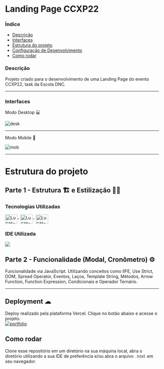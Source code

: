 # Landing Page CCXP22

### Índice
<ul>
  <a href="#descrição"><li>Descrição</li></a>
  <a href="#interfaces"><li>Interfaces</li></a>
  <a href="#estrutura-do-projeto"><li>Estrutura do projeto</li></a>
  <a href="#deployment-"><li>Configuração de Desenvolvimento</li></a>
  <a href="#como-rodar"><li>Como rodar</li></a>
</ul>

### Descrição
Projeto criado para o desenvolvimento de uma Landing Page do evento CCXP22, task da Escola DNC.

<hr> 

### Interfaces
Modo Desktop 💻

![desk](https://github.com/osmaclean/entregaCCXP/assets/115199808/7c00f36e-0fbf-42f9-96f7-c3ca2cf2fbe8)

<hr>

Modo Mobile 📲

![mob](https://github.com/osmaclean/entregaCCXP/assets/115199808/fe1fab7c-1f3c-44fc-b929-433b6dfd1051)

<hr>

# Estrutura do projeto
## Parte 1 - Estrutura 🏗 e Estilização 👨‍🎨
### Tecnologias Utilizadas
<div style="display: inline_block">
  <img align="center" alt="Lucas-HTML" height="30" width="40" src="https://cdn.jsdelivr.net/gh/devicons/devicon/icons/html5/html5-original.svg">-
  <img align="center" alt="Lucas-CSS" height="30" width="40" src="https://cdn.jsdelivr.net/gh/devicons/devicon/icons/css3/css3-original.svg">-
  <img align="center" alt="Lucas-JavaScript" height="30" width="40" src="https://cdn.jsdelivr.net/gh/devicons/devicon/icons/javascript/javascript-original.svg">
</div>

### IDE Utilizada

<div> 
  <img src="https://img.shields.io/badge/Visual_Studio_Code-0078D4?style=for-the-badge&logo=visual%20studio%20code&logoColor=white">
</div>

## Parte 2 - Funcionalidade (Modal, Cronômetro) ⚙
Funcionalidade via JavaScript. Utilizando conceitos como IIFE, Use Strict, DOM, Spread Operator, Eventos, Laços, Template String, Métodos, Arrow Function, Function Expression, Condicionais e Operador Ternário. 

<hr>

## Deployment ☁

Deploy realizado pela plataforma Vercel. Clique no botão abaixo e acesse o projeto.<br>
[![portfolio](https://img.shields.io/badge/-CLIQUE%20AQUI-yellowgreen)](https://entrega-ccxp.vercel.app/)

## Como rodar
Clone esse repositório em um diretório na sua máquina local, abra o diretório utilizando a sua IDE de preferência e/ou abra o arquivo ```.html``` em seu navegador.
